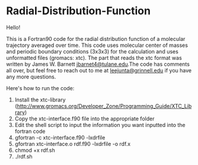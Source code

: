 # Radial-Distribution-Function

Hello!

This is a Fortran90 code for the radial distribution function of a molecular trajectory averaged over time. This code uses molecular center of masses and periodic boundary conditions (3x3x3) for the calculation and uses unformatted files (gromacs: xtc). The part that reads the xtc format was written by James W. Barnett <jbarnet4@tulane.edu>.The code has comments all over, but feel free to reach out to me at <leejunta@grinnell.edu> if you have any more questions.

Here's how to run the code:

1) Install the xtc-library (http://www.gromacs.org/Developer_Zone/Programming_Guide/XTC_Library)
2) Copy the xtc-interface.f90 file into the appropriate folder
3) Edit the shell script to input the information you want inputted into the fortran code
4) gfortran -c xtc-interface.f90 -lxdrfile 
5) gfortran xtc-interface.o rdf.f90 -lxdrfile -o rdf.x
6) chmod +x rdf.sh
7) ./rdf.sh
